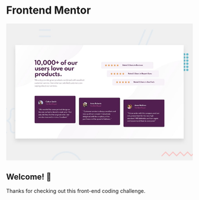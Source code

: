# Frontend Mentor 

![Design preview for the Social proof section coding challenge](./design/desktop-preview.jpg)

## Welcome! 👋

Thanks for checking out this front-end coding challenge.
